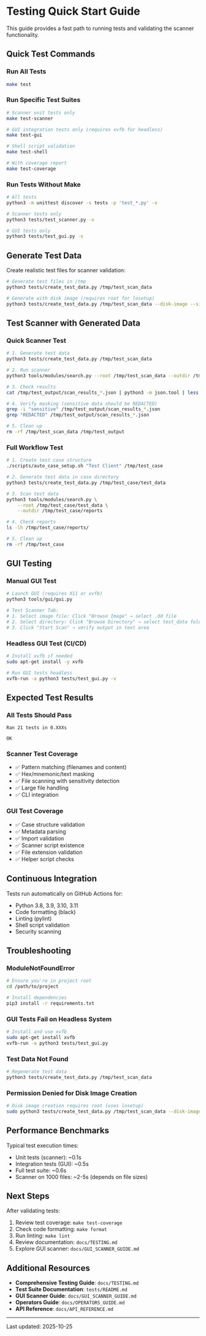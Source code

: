 # Testing Quick Start Guide

This guide provides a fast path to running tests and validating the scanner functionality.

## Quick Test Commands

### Run All Tests
```bash
make test
```

### Run Specific Test Suites
```bash
# Scanner unit tests only
make test-scanner

# GUI integration tests only (requires xvfb for headless)
make test-gui

# Shell script validation
make test-shell

# With coverage report
make test-coverage
```

### Run Tests Without Make
```bash
# All tests
python3 -m unittest discover -s tests -p 'test_*.py' -v

# Scanner tests only
python3 tests/test_scanner.py -v

# GUI tests only
python3 tests/test_gui.py -v
```

## Generate Test Data

Create realistic test files for scanner validation:

```bash
# Generate test files in /tmp
python3 tests/create_test_data.py /tmp/test_scan_data

# Generate with disk image (requires root for losetup)
python3 tests/create_test_data.py /tmp/test_scan_data --disk-image --size 50
```

## Test Scanner with Generated Data

### Quick Scanner Test
```bash
# 1. Generate test data
python3 tests/create_test_data.py /tmp/test_scan_data

# 2. Run scanner
python3 tools/modules/search.py --root /tmp/test_scan_data --outdir /tmp/test_output

# 3. Check results
cat /tmp/test_output/scan_results_*.json | python3 -m json.tool | less

# 4. Verify masking (sensitive data should be REDACTED)
grep -i "sensitive" /tmp/test_output/scan_results_*.json
grep "REDACTED" /tmp/test_output/scan_results_*.json

# 5. Clean up
rm -rf /tmp/test_scan_data /tmp/test_output
```

### Full Workflow Test
```bash
# 1. Create test case structure
./scripts/auto_case_setup.sh "Test Client" /tmp/test_case

# 2. Generate test data in case directory
python3 tests/create_test_data.py /tmp/test_case/test_data

# 3. Scan test data
python3 tools/modules/search.py \
    --root /tmp/test_case/test_data \
    --outdir /tmp/test_case/reports

# 4. Check reports
ls -lh /tmp/test_case/reports/

# 5. Clean up
rm -rf /tmp/test_case
```

## GUI Testing

### Manual GUI Test
```bash
# Launch GUI (requires X11 or xvfb)
python3 tools/gui/gui.py

# Test Scanner Tab:
# 1. Select image file: Click "Browse Image" → select .dd file
# 2. Select directory: Click "Browse Directory" → select test_data folder
# 3. Click "Start Scan" → verify output in text area
```

### Headless GUI Test (CI/CD)
```bash
# Install xvfb if needed
sudo apt-get install -y xvfb

# Run GUI tests headless
xvfb-run -a python3 tests/test_gui.py -v
```

## Expected Test Results

### All Tests Should Pass
```
Ran 21 tests in 0.XXXs

OK
```

### Scanner Test Coverage
- ✅ Pattern matching (filenames and content)
- ✅ Hex/mnemonic/text masking
- ✅ File scanning with sensitivity detection
- ✅ Large file handling
- ✅ CLI integration

### GUI Test Coverage
- ✅ Case structure validation
- ✅ Metadata parsing
- ✅ Import validation
- ✅ Scanner script existence
- ✅ File extension validation
- ✅ Helper script checks

## Continuous Integration

Tests run automatically on GitHub Actions for:
- Python 3.8, 3.9, 3.10, 3.11
- Code formatting (black)
- Linting (pylint)
- Shell script validation
- Security scanning

## Troubleshooting

### ModuleNotFoundError
```bash
# Ensure you're in project root
cd /path/to/project

# Install dependencies
pip3 install -r requirements.txt
```

### GUI Tests Fail on Headless System
```bash
# Install and use xvfb
sudo apt-get install xvfb
xvfb-run -a python3 tests/test_gui.py
```

### Test Data Not Found
```bash
# Regenerate test data
python3 tests/create_test_data.py /tmp/test_scan_data
```

### Permission Denied for Disk Image Creation
```bash
# Disk image creation requires root (uses losetup)
sudo python3 tests/create_test_data.py /tmp/test_scan_data --disk-image
```

## Performance Benchmarks

Typical test execution times:
- Unit tests (scanner): ~0.1s
- Integration tests (GUI): ~0.5s
- Full test suite: ~0.6s
- Scanner on 1000 files: ~2-5s (depends on file sizes)

## Next Steps

After validating tests:
1. Review test coverage: `make test-coverage`
2. Check code formatting: `make format`
3. Run linting: `make lint`
4. Review documentation: `docs/TESTING.md`
5. Explore GUI scanner: `docs/GUI_SCANNER_GUIDE.md`

## Additional Resources

- **Comprehensive Testing Guide**: `docs/TESTING.md`
- **Test Suite Documentation**: `tests/README.md`
- **GUI Scanner Guide**: `docs/GUI_SCANNER_GUIDE.md`
- **Operators Guide**: `docs/OPERATORS_GUIDE.md`
- **API Reference**: `docs/API_REFERENCE.md`

---
Last updated: 2025-10-25

